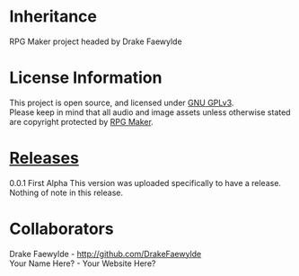 # Inheritance
RPG Maker project headed by Drake Faewylde

# License Information
This project is open source, and licensed under <a href="https://www.gnu.org/licenses/gpl-3.0.en.html">GNU GPLv3</a>.  
Please keep in mind that all audio and image assets unless otherwise stated are copyright protected by <a href="https://www.rpgmakerweb.com/products/rpg-maker-mz">RPG Maker</a>.

# <a href="http://github.com/DrakeFaewylde/Inheritance/releases">Releases</a>
0.0.1 First Alpha This version was uploaded specifically to have a release. Nothing of note in this release.

# Collaborators
Drake Faewylde - http://github.com/DrakeFaewylde  
Your Name Here? - Your Website Here?
